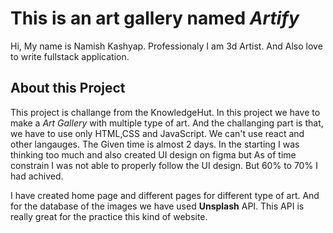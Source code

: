 # This is an art gallery named _Artify_

Hi,
My name is Namish Kashyap. Professionaly I am 3d Artist. And Also love to write fullstack application.

## About this Project

This project is challange from the KnowledgeHut. In this project we have to make a _Art Gallery_ with multiple type of art. And the challanging part is that, we have to use only HTML,CSS and JavaScript.
We can't use react and other langauges. The Given time is almost 2 days. In the starting I was thinking too much and also created UI design on figma but As of time constrain I was not able to properly follow the UI design. But 60% to 70% I had achived.

I have created home page and different pages for different type of art. And for the database of the images we have used **Unsplash** API. This API is really great for the practice this kind of website.
